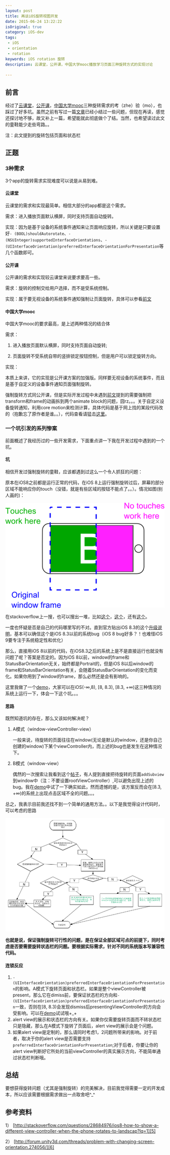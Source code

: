 ```yaml
---
layout: post
title: 再谈iOS旋转视图开发
date: 2015-06-24 13:22:22
isOriginal: true
category: iOS-dev
tags:
 - iOS
 - orientation
 - rotation
keywords: iOS rotation 旋转
description: 云课堂，公开课，中国大学mooc播放学习页面三种旋转方式的实现讨论

---
```


## 前言

经过了[云课堂][1]，[公开课][2]，[中国大学mooc][3]三种旋转需求的考（zhe）验（mo），也踩过了好多坑。虽然之前有写过一篇[文章][4]已经小结过一些问题，但现在再读，感觉还探讨地不够，故又补上一篇，希望能就此彻底做个了结。当然，也希望读过此文的童鞋能少走些弯路。。

注：此文提到的旋转包括页面和状态栏

## 正题

### 3种需求

3个app的旋转需求实现难度可以说是从易到难。

#### 云课堂

云课堂的需求和实现最简单。相信大部分的app都是这个需求。

需求：进入播放页面默认横屏，同时支持页面自动旋转。

实现：因为是基于设备的系统事件通知来让页面响应旋转，所以关键是只要设置好`- (BOOL)shouldAutorotate`、`- (NSUInteger)supportedInterfaceOrientations`、`- (UIInterfaceOrientation)preferredInterfaceOrientationForPresentation`等几个函数即可。

#### 公开课

公开课的需求和实现较云课堂来说要求要高一些。

需求：旋转的控制交给用户选择，而不是受系统控制。

实现：属于要无视设备的系统事件通知强制让页面旋转，具体可以参看[前文][4]

#### 中国大学mooc

中国大学mooc的要求最高，是上述两种情况的结合体

需求：

1. 进入播放页面默认横屏，同时支持页面自动旋转;

2. 页面旋转不受系统自带的竖排锁定按钮控制，但是用户可以锁定旋转方向。

实现：

本质上来讲，它的实现是公开课方案的加强版。同样要无视设备的系统事件，而且是基于自定义的设备事件通知页面强制旋转。

强制旋转方式同公开课，但是实际开发过程中未遇到[前文][4]提到的需要强制把transform和frame的动画拆到两个animate block的问题，囧rz。。。关于自定义设备旋转通知，利用core motion来检测计算，具体代码是基于网上找的某段代码改的（抱歉忘了原作者是谁。。），代码查看请猛击[这里](https://github.com/ddrccw/CCRotation/blob/master/CCRotation/CCRotation/UIViewController%2BCCRotation.m)。

### 一个坑引发的系列惨案

前面概述了我经历过的一些开发需求，下面重点讲一下我在开发过程中遇到的一个坑。

#### 坑

相信开发过强制旋转的童鞋，应该都遇到过这么一个令人抓狂的问题：

原本在iOS8之前都是运行正常的代码，在iOS 8上运行强制旋转过后，屏幕的部分区域不能响应你的touch（没错，就是有些区域的按钮不能点了。。）。情况如图(别人画的)：

![alt normal](/images/posts/tips-on-changing-orientation-2/problem.png "fuck")

在stackoverflow上一搜，也可以搜出一堆，比如[这个][5]，[这个](http://stackoverflow.com/questions/26037472/uiwindow-with-wrong-size-when-using-landscape-orientation)，还有[这个](http://stackoverflow.com/questions/25963101/unexpected-nil-window-in-uiapplicationhandleeventfromqueueevent)。

一度也怀疑是否是自己的代码哪里写的不对。直到官方贴出iOS 8.3的这个[升级说明](https://support.apple.com/kb/DL1806?locale=zh_CN)，基本可以确信这个是iOS 8.3以前的系统bug（iOS 8 bug好多？！也难怪iOS 9要专注于系统稳定性和优化）

那么，直接用iOS 8以前的代码，在iOS8.3之后的系统上是不是直接运行也就没有问题了呢？答案是否定的。因为iOS 8以前，window的frame和StatusBarOrientation无关，始终都是Portrait的，但是iOS 8以后window的frame和StatusBarOrientation有关，会随着StatusBarOrientation的变化而变化。如果你用到了window的frame，那么必然还是会有影响的。

这里我做了一个[demo][7]，大家可以在iOS(-∞,8), [8, 8.3), [8.3, +∞)这三种情况的系统上运行一下，体会一下这个坑。。。

#### 思路

既然知道坑的存在，那么又该如何解决呢？

1. A模式（window-viewController-view）

	一般来说，待旋转的页面往往在window(无论是默认的window，还是你自己创建的window)下某个viewController内，而上述的bug也是发生在这种情况下。

2. B模式（window-view）

	偶然的一次搜索让我看到这个[帖子][6]，有人提到直接把待旋转的页面`addSubview`到window中（注：不要设置rootViewController）,可以避免出现上述的bug。我在[demo][7]中试了一下确实如此，然而遗憾的是，该方案反而会在[8.3, +∞)的系统上出现点击区域不全的问题。。。

总之，我表示目前我还找不到一个简单的通用方法。。以下是我觉得设计代码时，可以考虑的思路

![alt normal](/images/posts/tips-on-changing-orientation-2/mind.png "mind")

**也就是说，保证强制旋转可行性的问题，是在保证全部区域可点的前提下，同时考虑是否要需要旋转状态栏的问题。要根据实际需求，针对不同的系统版本写兼容性代码。**

#### 连锁反应

1. `- (UIInterfaceOrientation)preferredInterfaceOrientationForPresentation`的影响。A模式下旋转页面和状态栏。如果是整个viewController被present，那么它在dimiss前，要保证状态栏的方向和`- (UIInterfaceOrientation)preferredInterfaceOrientationForPresentation`一致，否则在[8, 8.3)会发现dismiss后presentingViewController的方向会受影响。可以在[demo][7]试试哦+_+
2. alert view的展示和状态栏的方向有关。如果你仅需要旋转页面而不转状态栏只是隐藏，那么在A模式下旋转了页面后，alert view的展示会是个问题。
3. 如果alert view是定制的，那么请同时考虑1，2问题所带来的影响。对于前者，取决于你的alert view是否需要支持`preferredInterfaceOrientationForPresentation`;对于后者，你要让你的alert view判断好它所处的当前viewController的真实展示方向，不能简单通过状态栏判断哦。

## 总结
	
要想获得旋转问题（尤其是强制旋转）的完美解决，目前我觉得需要一定的开发成本，所以应该需要根据需求做出一点取舍吧^_^

## 参考资料


1） [http://stackoverflow.com/questions/28684976/ios8-how-to-show-a-different-view-controller-when-the-phone-rotates-to-landscap?lq=1][5] 

2） [http://forum.unity3d.com/threads/problem-with-changing-screen-orientation.274056/][6]

[1]: https://itunes.apple.com/cn/app/wang-yi-yun-ke-tang-for-iphone/id880452926?mt=8

[2]: https://itunes.apple.com/cn/app/id415424368?mt=8

[3]: https://itunes.apple.com/cn/app/id977883304

[4]: http://ddrccw.github.io/2014/08/20/tips-on-changing-orientation

[5]: http://stackoverflow.com/questions/28684976/ios8-how-to-show-a-different-view-controller-when-the-phone-rotates-to-landscap?lq=1

[6]: http://forum.unity3d.com/threads/problem-with-changing-screen-orientation.274056/

[7]: https://github.com/ddrccw/testRotate
